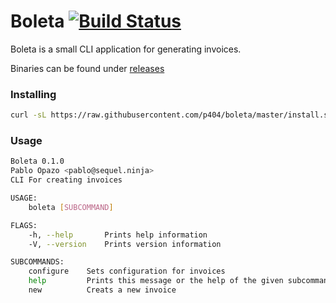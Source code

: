 # Boleta [![Build Status](https://travis-ci.org/p404/boleta.svg?branch=master)](https://travis-ci.org/p404/boleta)

Boleta is a small CLI application for generating invoices.

Binaries can be found under [releases](https://github.com/p404/boleta/releases)

### Installing
```bash
curl -sL https://raw.githubusercontent.com/p404/boleta/master/install.sh | bash
```

### Usage
```bash
Boleta 0.1.0
Pablo Opazo <pablo@sequel.ninja>
CLI For creating invoices

USAGE:
    boleta [SUBCOMMAND]

FLAGS:
    -h, --help       Prints help information
    -V, --version    Prints version information

SUBCOMMANDS:
    configure    Sets configuration for invoices
    help         Prints this message or the help of the given subcommand(s)
    new          Creats a new invoice
```

